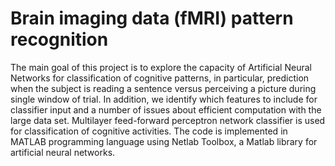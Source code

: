 # Brain imaging data (fMRI) pattern recognition

The main goal of this project is to explore the capacity of Artificial Neural Networks for classification of cognitive patterns, in particular, prediction when the subject is reading a sentence versus perceiving a picture during single window of trial. In addition, we identify which features to include for classifier input and a number of issues about efficient computation with the large data set.
Multilayer feed-forward perceptron network classifier is used for classification of cognitive activities. The code is implemented in MATLAB programming language using Netlab Toolbox, a Matlab library for artificial neural networks.
